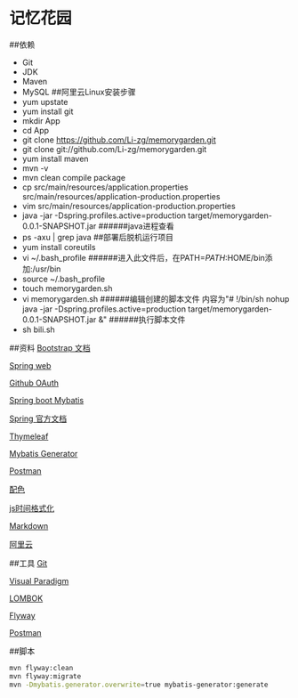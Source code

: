 记忆花园
==

##依赖
- Git
- JDK
- Maven
- MySQL
##阿里云Linux安装步骤
- yum upstate
- yum install git
- mkdir App
- cd App
- git clone https://github.com/Li-zg/memorygarden.git    
- git clone git://github.com/Li-zg/memorygarden.git
- yum install maven
- mvn -v
- mvn clean compile package
- cp src/main/resources/application.properties src/main/resources/application-production.properties
- vim src/main/resources/application-production.properties
- java -jar -Dspring.profiles.active=production target/memorygarden-0.0.1-SNAPSHOT.jar
######java进程查看
- ps -axu | grep java
##部署后脱机运行项目
- yum install coreutils
- vi ~/.bash_profile 
######进入此文件后，在PATH=$PATH:$HOME/bin添加:/usr/bin
- source ~/.bash_profile 
- touch memorygarden.sh
- vi memorygarden.sh
######编辑创建的脚本文件 内容为"# !/bin/sh nohup java -jar -Dspring.profiles.active=production target/memorygarden-0.0.1-SNAPSHOT.jar &"
######执行脚本文件 
- sh bili.sh

##资料
[Bootstrap 文档](https://v3.bootcss.com/getting-started/)

[Spring web](https://spring.io/guides/gs/serving-web-content/)

[Github OAuth](https://docs.github.com/en/developers/apps/building-oauth-apps)

[Spring boot Mybatis](http://mybatis.org/spring-boot-starter/mybatis-spring-boot-autoconfigure/)

[Spring 官方文档](https://docs.spring.io/spring-boot/docs/2.0.0.RC1/reference/htmlsingle/)

[Thymeleaf](https://www.thymeleaf.org/doc/tutorials/3.0/usingthymeleaf.html)

[Mybatis Generator](https://mybatis.org/generator/)

[Postman](chrome-extension://coohjcphdfgbiolnekdpbcijmhambjff/index.html)

[配色](https://webgradients.com/)

[js时间格式化](http://momentjs.cn/)

[Markdown](http://editor.md.ipandao.com/)

[阿里云](https://homenew.console.aliyun.com/home/dashboard/securitycenter)

##工具
[Git](https://git-scm.com/download)

[Visual Paradigm](https://www.visual-paradigm.com)

[LOMBOK](https://projectlombok.org/)

[Flyway](https://flywaydb.org/)

[Postman](chrome-extension://coohjcphdfgbiolnekdpbcijmhambjff/index.html)

##脚本
```bash
mvn flyway:clean
mvn flyway:migrate
mvn -Dmybatis.generator.overwrite=true mybatis-generator:generate
```